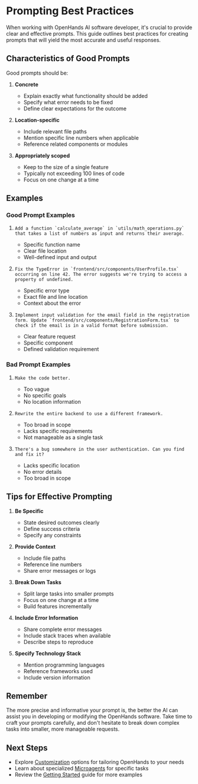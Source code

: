 # Prompting Best Practices

When working with OpenHands AI software developer, it's crucial to provide clear and effective prompts. This guide outlines best practices for creating prompts that will yield the most accurate and useful responses.

## Characteristics of Good Prompts

Good prompts should be:

1. **Concrete**
   - Explain exactly what functionality should be added
   - Specify what error needs to be fixed
   - Define clear expectations for the outcome

2. **Location-specific**
   - Include relevant file paths
   - Mention specific line numbers when applicable
   - Reference related components or modules

3. **Appropriately scoped**
   - Keep to the size of a single feature
   - Typically not exceeding 100 lines of code
   - Focus on one change at a time

## Examples

### Good Prompt Examples

1. ```
   Add a function `calculate_average` in `utils/math_operations.py` that takes a list of numbers as input and returns their average.
   ```
   - Specific function name
   - Clear file location
   - Well-defined input and output

2. ```
   Fix the TypeError in `frontend/src/components/UserProfile.tsx` occurring on line 42. The error suggests we're trying to access a property of undefined.
   ```
   - Specific error type
   - Exact file and line location
   - Context about the error

3. ```
   Implement input validation for the email field in the registration form. Update `frontend/src/components/RegistrationForm.tsx` to check if the email is in a valid format before submission.
   ```
   - Clear feature request
   - Specific component
   - Defined validation requirement

### Bad Prompt Examples

1. ```
   Make the code better.
   ```
   - Too vague
   - No specific goals
   - No location information

2. ```
   Rewrite the entire backend to use a different framework.
   ```
   - Too broad in scope
   - Lacks specific requirements
   - Not manageable as a single task

3. ```
   There's a bug somewhere in the user authentication. Can you find and fix it?
   ```
   - Lacks specific location
   - No error details
   - Too broad in scope

## Tips for Effective Prompting

1. **Be Specific**
   - State desired outcomes clearly
   - Define success criteria
   - Specify any constraints

2. **Provide Context**
   - Include file paths
   - Reference line numbers
   - Share error messages or logs

3. **Break Down Tasks**
   - Split large tasks into smaller prompts
   - Focus on one change at a time
   - Build features incrementally

4. **Include Error Information**
   - Share complete error messages
   - Include stack traces when available
   - Describe steps to reproduce

5. **Specify Technology Stack**
   - Mention programming languages
   - Reference frameworks used
   - Include version information

## Remember

The more precise and informative your prompt is, the better the AI can assist you in developing or modifying the OpenHands software. Take time to craft your prompts carefully, and don't hesitate to break down complex tasks into smaller, more manageable requests.

## Next Steps

- Explore [Customization](customization.md) options for tailoring OpenHands to your needs
- Learn about specialized [Microagents](microagents.md) for specific tasks
- Review the [Getting Started](../getting-started/README.md) guide for more examples
